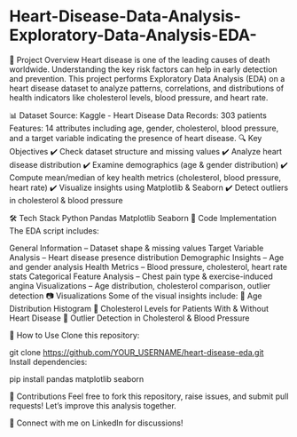 # Heart-Disease-Data-Analysis-Exploratory-Data-Analysis-EDA-
📌 Project Overview
Heart disease is one of the leading causes of death worldwide. Understanding the key risk factors can help in early detection and prevention. This project performs Exploratory Data Analysis (EDA) on a heart disease dataset to analyze patterns, correlations, and distributions of health indicators like cholesterol levels, blood pressure, and heart rate.

📊 Dataset
Source: Kaggle - Heart Disease Data
Records: 303 patients
Features: 14 attributes including age, gender, cholesterol, blood pressure, and a target variable indicating the presence of heart disease.
🔍 Key Objectives
✔️ Check dataset structure and missing values
✔️ Analyze heart disease distribution
✔️ Examine demographics (age & gender distribution)
✔️ Compute mean/median of key health metrics (cholesterol, blood pressure, heart rate)
✔️ Visualize insights using Matplotlib & Seaborn
✔️ Detect outliers in cholesterol & blood pressure

🛠️ Tech Stack
Python
Pandas
Matplotlib
Seaborn
📜 Code Implementation
The EDA script includes:

General Information – Dataset shape & missing values
Target Variable Analysis – Heart disease presence distribution
Demographic Insights – Age and gender analysis
Health Metrics – Blood pressure, cholesterol, heart rate stats
Categorical Feature Analysis – Chest pain type & exercise-induced angina
Visualizations – Age distribution, cholesterol comparison, outlier detection
📷 Visualizations
Some of the visual insights include:
📌 Age Distribution Histogram
📌 Cholesterol Levels for Patients With & Without Heart Disease
📌 Outlier Detection in Cholesterol & Blood Pressure

📂 How to Use
Clone this repository:

git clone https://github.com/YOUR_USERNAME/heart-disease-eda.git  
Install dependencies:

pip install pandas matplotlib seaborn  

🤝 Contributions
Feel free to fork this repository, raise issues, and submit pull requests! Let’s improve this analysis together.

🚀 Connect with me on LinkedIn for discussions!


